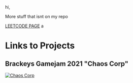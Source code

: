 hi, 

More stuff that isnt on my repo

[LEETCODE PAGE](https://leetcode.com/Mareczek1311/)
a
# Links to Projects

## Brackeys Gamejam 2021 "Chaos Corp"
[![Chaos Corp](https://img.itch.zone/aW1nLzY4NDgxMjQucG5n/315x250%23c/8qIKzN.png)](https://mareczek131.itch.io/chaos-corp)

